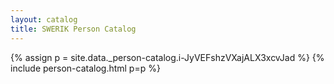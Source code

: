 ```yaml
---
layout: catalog
title: SWERIK Person Catalog
---
```

{% assign p = site.data._person-catalog.i-JyVEFshzVXajALX3xcvJad %}
{% include person-catalog.html p=p %}

